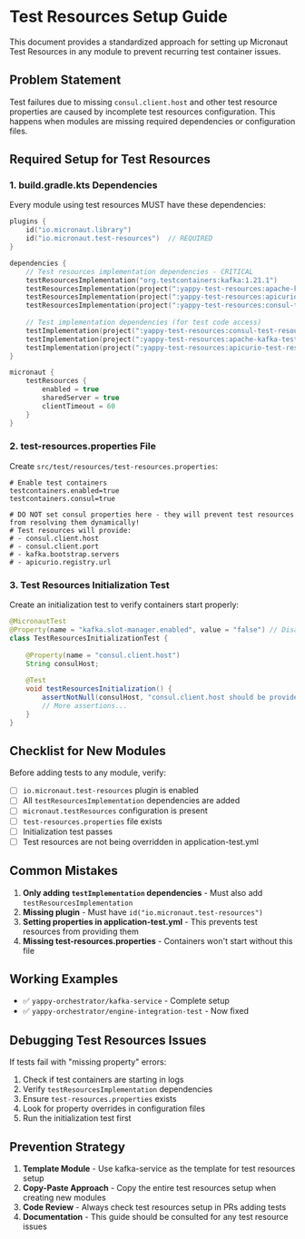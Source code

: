 # Test Resources Setup Guide

This document provides a standardized approach for setting up Micronaut Test Resources in any module to prevent recurring test container issues.

## Problem Statement

Test failures due to missing `consul.client.host` and other test resource properties are caused by incomplete test resources configuration. This happens when modules are missing required dependencies or configuration files.

## Required Setup for Test Resources

### 1. build.gradle.kts Dependencies

Every module using test resources MUST have these dependencies:

```kotlin
plugins {
    id("io.micronaut.library")
    id("io.micronaut.test-resources")  // REQUIRED
}

dependencies {
    // Test resources implementation dependencies - CRITICAL
    testResourcesImplementation("org.testcontainers:kafka:1.21.1")
    testResourcesImplementation(project(":yappy-test-resources:apache-kafka-test-resource"))
    testResourcesImplementation(project(":yappy-test-resources:apicurio-test-resource"))
    testResourcesImplementation(project(":yappy-test-resources:consul-test-resource"))
    
    // Test implementation dependencies (for test code access)
    testImplementation(project(":yappy-test-resources:consul-test-resource"))
    testImplementation(project(":yappy-test-resources:apache-kafka-test-resource"))
    testImplementation(project(":yappy-test-resources:apicurio-test-resource"))
}

micronaut {
    testResources {
        enabled = true
        sharedServer = true
        clientTimeout = 60
    }
}
```

### 2. test-resources.properties File

Create `src/test/resources/test-resources.properties`:

```properties
# Enable test containers
testcontainers.enabled=true
testcontainers.consul=true

# DO NOT set consul properties here - they will prevent test resources from resolving them dynamically!
# Test resources will provide:
# - consul.client.host
# - consul.client.port
# - kafka.bootstrap.servers
# - apicurio.registry.url
```

### 3. Test Resources Initialization Test

Create an initialization test to verify containers start properly:

```java
@MicronautTest
@Property(name = "kafka.slot-manager.enabled", value = "false") // Disable complex components
class TestResourcesInitializationTest {
    
    @Property(name = "consul.client.host")
    String consulHost;
    
    @Test
    void testResourcesInitialization() {
        assertNotNull(consulHost, "consul.client.host should be provided by test resources");
        // More assertions...
    }
}
```

## Checklist for New Modules

Before adding tests to any module, verify:

- [ ] `io.micronaut.test-resources` plugin is enabled
- [ ] All `testResourcesImplementation` dependencies are added
- [ ] `micronaut.testResources` configuration is present
- [ ] `test-resources.properties` file exists
- [ ] Initialization test passes
- [ ] Test resources are not being overridden in application-test.yml

## Common Mistakes

1. **Only adding `testImplementation` dependencies** - Must also add `testResourcesImplementation`
2. **Missing plugin** - Must have `id("io.micronaut.test-resources")`
3. **Setting properties in application-test.yml** - This prevents test resources from providing them
4. **Missing test-resources.properties** - Containers won't start without this file

## Working Examples

- ✅ `yappy-orchestrator/kafka-service` - Complete setup
- ✅ `yappy-orchestrator/engine-integration-test` - Now fixed

## Debugging Test Resources Issues

If tests fail with "missing property" errors:

1. Check if test containers are starting in logs
2. Verify `testResourcesImplementation` dependencies
3. Ensure `test-resources.properties` exists
4. Look for property overrides in configuration files
5. Run the initialization test first

## Prevention Strategy

1. **Template Module** - Use kafka-service as the template for test resources setup
2. **Copy-Paste Approach** - Copy the entire test resources setup when creating new modules
3. **Code Review** - Always check test resources setup in PRs adding tests
4. **Documentation** - This guide should be consulted for any test resource issues